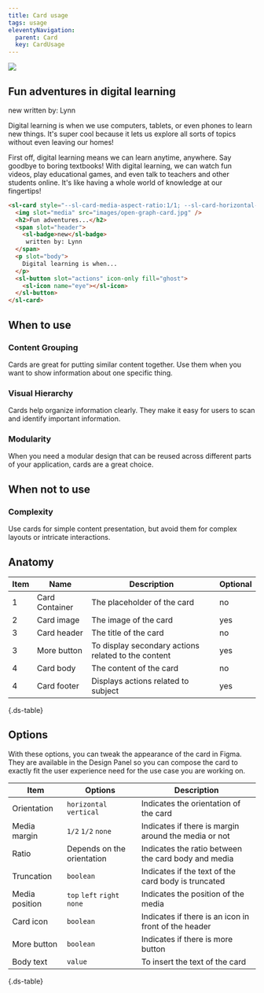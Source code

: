 ```yaml
---
title: Card usage
tags: usage
eleventyNavigation:
  parent: Card
  key: CardUsage
---
```


<section>
  
<div class="ds-example">
  <div class="ds-example__code-wrapper">
    <sl-card style="--sl-card-media-aspect-ratio:1/1; --sl-card-horizontal-breakpoint:500px;">
        <img slot="media" src="https://sanomalearning.design/assets/images/open-graph-card.jpg" />
        <h2>Fun adventures in digital learning</h2>
        <span slot="header"><sl-badge variant="accent">new</sl-badge> written by: Lynn</span>
        <p slot="body">
          Digital learning is when we use computers, tablets, or even phones to learn new things. It's super cool because it lets us explore all sorts of topics without even leaving our homes!
        </p>
        <p slot="body">First off, digital learning means we can learn anytime, anywhere. Say goodbye to boring textbooks! With digital learning, we can watch fun videos, play educational games, and even talk to teachers and other students online. It's like having a whole world of knowledge at our fingertips!</p>
        <sl-button icon-only slot="actions" fill="ghost"><sl-icon name="eye"></sl-icon></sl-button>
      </sl-card>
  </div>
</div>

<div class="ds-code">

  ```html
  <sl-card style="--sl-card-media-aspect-ratio:1/1; --sl-card-horizontal-breakpoint:500px;">
    <img slot="media" src="images/open-graph-card.jpg" />
    <h2>Fun adventures...</h2>
    <span slot="header">
      <sl-badge>new</sl-badge>
       written by: Lynn
    </span>
    <p slot="body">
      Digital learning is when...
    </p>
    <sl-button slot="actions" icon-only fill="ghost">
      <sl-icon name="eye"></sl-icon>
    </sl-button>
  </sl-card>
  ```

</div>
  
</section>

<section>

## When to use

### Content Grouping
Cards are great for putting similar content together. Use them when you want to show information about one specific thing.

### Visual Hierarchy
Cards help organize information clearly. They make it easy for users to scan and identify important information.

### Modularity
When you need a modular design that can be reused across different parts of your application, cards are a great choice.

</section>

<section>

## When not to use

### Complexity
Use cards for simple content presentation, but avoid them for complex layouts or intricate interactions.

</section>

<section>

## Anatomy

<div class="ds-table-wrapper">

|Item|Name| Description | Optional|
|-|-|-|-|
|1|Card Container	|The placeholder of the card|no|
|2|Card image	|The image of the card|yes|
|3|Card header	|The title of the card|no|
|3|More button	|To display secondary actions related to the content|yes|
|4|Card body	|The content of the card |no|
|4|Card footer	|Displays actions related to subject|yes|

{.ds-table}

</div>

</section>

<section>

## Options

With these options, you can tweak the appearance of the card in Figma. They are available in the Design Panel so you can compose the card to exactly fit the user experience need for the use case you are working on.

<div class="ds-table-wrapper">
  
|Item|Options|Description|
|-|-|-|
|Orientation|`horizontal` `vertical`|Indicates the orientation of the card|
|Media margin|`1/2` `1/2` `none`|Indicates if there is margin around the media or not|
|Ratio| Depends on the orientation |Indicates the ratio between the card body and media|
|Truncation|`boolean`|Indicates if the text of the card body is truncated|
|Media position|`top` `left` `right` `none`|Indicates the position of the media|
|Card icon|`boolean`|Indicates if there is an icon in front of the header|
|More button|`boolean`|Indicates if there is more button|
|Body text|`value`|To insert the text of the card|


{.ds-table}
</div>

</section>
